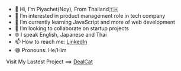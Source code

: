 - 👋 Hi, I’m Piyachet(Noy), From Thailand🇹🇭
- 👀 I’m interested in product management role in tech company
- 🌱 I’m currently learning JavaScript and more of web development
- 💞️ I’m looking to collaborate on startup projects
- 🌐 I speak English, Japanese and Thai
- 📫 How to reach me: [LinkedIn](https://www.linkedin.com/in/piyachet-p2145/)
- 😄 Pronouns: He/Him

Visit My Lastest Project ==> [DealCat](https://dealcat.vercel.app)


<!---- ⚡ Fun fact: --->

<!---
Piyachetnoy/Piyachetnoy is a ✨ special ✨ repository because its `README.md` (this file) appears on your GitHub profile.
You can click the Preview link to take a look at your changes.
--->
